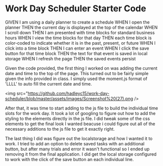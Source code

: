 # Work Day Scheduler Starter Code

GIVEN I am using a daily planner to create a schedule
WHEN I open the planner
THEN the current day is displayed at the top of the calendar
WHEN I scroll down
THEN I am presented with time blocks for standard business hours
WHEN I view the time blocks for that day
THEN each time block is color-coded to indicate whether it is in the past, present, or future
WHEN I click into a time block
THEN I can enter an event
WHEN I click the save button for that time block
THEN the text for that event is saved in local storage
WHEN I refresh the page
THEN the saved events persist

Given the code provided, the first thing I worked on was adding the current date and time to the top of the page.  This turned out to be fairly simple given the info provided in class.  I simply used the moment.js format of 'LLLL' to auto fill the current date and time.

<img src="https://github.com/hadleyc15/work-day-scheduler/blob/master/assets/images/Screenshot%20(27).png />

After that, it was time to start adding to the js file to build the individual time slots for the work day.  It took a lot of googling to figure out how to add
the styling to the elements directly in the js file.  I did tweak some of the css elements to get the final look I wanted beacuse i could figure out all of the 
necessary additions to the js file to get it exactly right.



The last thing I did was figure out the localstorage and how I wanted it to work.  I tried to add an option to delete saved tasks with an additional button, but
after many trials and error it wasn't functional so I ended up removing it from the final application.  I did get the local storage configured to work with the click of the save button an each individual line.
